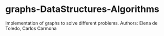 # graphs-DataStructures-Algorithms
Implementation of graphs to solve different problems. Authors: Elena de Toledo, Carlos Carmona
